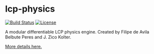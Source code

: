 # lcp-physics
[![Build Status][travis-image]][travis] [![License][license-image]][license]

[travis-image]: https://api.travis-ci.org/locuslab/lcp-physics.svg?branch=master
[travis]: http://travis-ci.org/locuslab/lcp-physics

[license-image]: http://img.shields.io/badge/license-Apache--2-blue.svg?style=flat
[license]: LICENSE


A modular differentiable LCP physics engine. Created by Filipe de Avila Belbute Peres and J. Zico Kolter.

[More details here.](http://papers.nips.cc/paper/7948-end-to-end-differentiable-physics-for-learning-and-control) 
